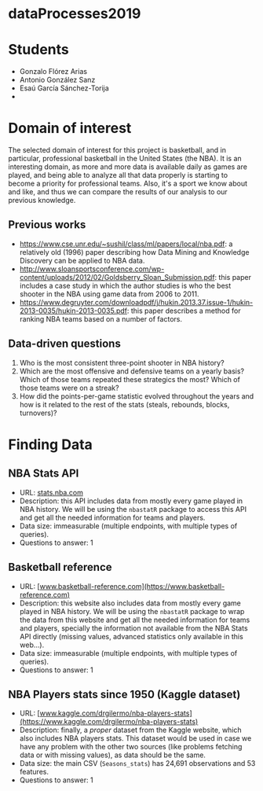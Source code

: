# dataProcesses2019

# Students
- Gonzalo Flórez Arias
- Antonio González Sanz
- Esaú García Sánchez-Torija
-

# Domain of interest
The selected domain of interest for this project is basketball, and in particular, professional basketball in the United States (the NBA).
It is an interesting domain, as more and more data is available daily as games are played, and being able to analyze all that data properly is starting to become a priority for professional teams.
Also, it's a sport we know about and like, and thus we can compare the results of our analysis to our previous knowledge.

## Previous works
- https://www.cse.unr.edu/~sushil/class/ml/papers/local/nba.pdf: a relatively old (1996) paper describing how Data Mining and Knowledge Discovery can be applied to NBA data.
- http://www.sloansportsconference.com/wp-content/uploads/2012/02/Goldsberry_Sloan_Submission.pdf: this paper includes a case study in which the author studies is who the best shooter in the NBA using game data from 2006 to 2011.
- https://www.degruyter.com/downloadpdf/j/hukin.2013.37.issue-1/hukin-2013-0035/hukin-2013-0035.pdf: this paper describes a method for ranking NBA teams based on a number of factors.

## Data-driven questions
<ol>
	<li>Who is the most consistent three-point shooter in NBA history?</li>
	<li>Which are the most offensive and defensive teams on a yearly basis?
	Which of those teams repeated these strategics the most?
	Which of those teams were on a streak?</li>
	<li>How did the points-per-game statistic evolved throughout the years and how is it related to the rest of the stats (steals, rebounds, blocks, turnovers)?</li>
</ol>

# Finding Data
## NBA Stats API
- URL: [stats.nba.com](https://stats.nba.com)
- Description: this API includes data from mostly every game played in NBA history.
We will be using the `nbastatR` package to access this API and get all the needed information for teams and players.
- Data size: immeasurable (multiple endpoints, with multiple types of queries).
- Questions to answer: 1

## Basketball reference
- URL: [www.basketball-reference.com](https://www.basketball-reference.com)
- Description: this website also includes data from mostly every game played in NBA history.
We will be using the `nbastatR` package to wrap the data from this website and get all the needed information for teams and players, specially the information not available from the NBA Stats API directly (missing values, advanced statistics only available in this web...).
- Data size: immeasurable (multiple endpoints, with multiple types of queries).
- Questions to answer: 1

## NBA Players stats since 1950 (Kaggle dataset)
- URL: [www.kaggle.com/drgilermo/nba-players-stats](https://www.kaggle.com/drgilermo/nba-players-stats)
- Description: finally, a _proper_ dataset from the Kaggle website, which also includes NBA players stats.
This dataset would be used in case we have any problem with the other two sources (like problems fetching data or with missing values), as data should be the same.
- Data size: the main CSV (`Seasons_stats`) has 24,691 observations and 53 features.
- Questions to answer: 1
